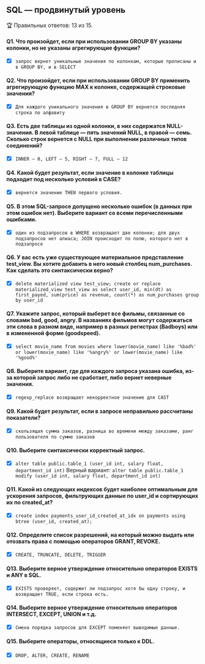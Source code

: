 ## SQL — продвинутый уровень

🏆 Правильных ответов: 13 из 15.


#### Q1. Что произойдет, если при использовании GROUP BY указаны колонки, но не указаны агрегирующие функции?

  

- [x] `запрос вернет уникальные значения по колонкам, которые прописаны и в GROUP BY, и в SELECT`

  

#### Q2. Что произойдет, если при использовании GROUP BY применить агрегирующую функцию MAX к колонке, содержащей строковые значения?

  

- [x] `Для каждого уникального значения в GROUP BY вернется последняя строка по алфавиту`

  

#### Q3. Есть две таблицы из одной колонки, в них содержатся NULL-значения. В левой таблице — пять значений NULL, в правой — семь. Сколько строк вернется с NULL при выполнении различных типов соединений?

  

- [x] `INNER — 0, LEFT — 5, RIGHT — 7, FULL — 12`

  

#### Q4. Какой будет результат, если значение в колонке таблицы подходит под несколько условий в CASE?

  

- [x] `вернется значение THEN первого условия.`

  

#### Q5. В этом SQL-запросе допущено несколько ошибок (в данных при этом ошибок нет). Выберите вариант со всеми перечисленными ошибками.

  

- [x] `один из подзапросов в WHERE возвращает две колонки; для двух подзапросов нет алиаса; JOIN происходит по полю, которого нет в подзапросе`

  

#### Q6. У вас есть уже существующее материальное представление test_view. Вы хотите добавить в него новый столбец num_purchases. Как сделать это синтаксически верно?

  

- [x] `delete materialized view test_view; create or replace materialized_view test_view as select user_id, min(dt) as first_payed, sum(price) as revenue, count(*) as num_purchases group by user_id`

  
  

#### Q7. Укажите запрос, который выберет все фильмы, связанные со словами bad, good, angry. В названиях фильмов могут содержаться эти слова в разном виде, например в разных регистрах (Badboys) или в измененной форме (goodspeed).

  

- [x] `select movie_name from movies where lower(movie_name) like '%bad%' or lower(movie_name) like '%angry%' or lower(movie_name) like '%good%'`

  

#### Q8. Выберите вариант, где для каждого запроса указана ошибка, из-за которой запрос либо не сработает, либо вернет неверные значения.

  

- [x] `regexp_replace возвращает некорректное значение для CAST`

  

#### Q9. Какой будет результат, если в запросе неправильно рассчитаны показатели?

  

- [x] `скользящая сумма заказов, разница во времени между заказами, ранг пользователя по сумме заказов`

  

#### Q10. Выберите синтаксически корректный запрос.

  

- [x] `alter table public.table_1 (user_id int, salary float, department_id int)`
Верный вариант: `alter table public.table_1 modify (user_id int, salary float, department_id int)`
  
  

#### Q11. Какой из следующих индексов будет наиболее оптимальным для ускорения запросов, фильтрующих данные по user_id и сортирующих их по created_at?

  

- [x] `create index payments_user_id_created_at_idx on payments using btree (user_id, created_at);`

  

#### Q12. Определите список разрешений, на который можно выдать или отозвать права с помощью операторов GRANT, REVOKE.

  

- [x] `CREATE, TRUNCATE, DELETE, TRIGGER`

  

#### Q13. Выберите верное утверждение относительно операторов EXISTS и ANY в SQL.

  

- [x] `EXISTS проверяет, содержит ли подзапрос хотя бы одну строку, и возвращает TRUE, если строка есть.`

  

#### Q14. Выберите верное утверждение относительно операторов INTERSECT, EXCEPT, UNION и т.д.

  

- [x] `Смена порядка запросов для EXCEPT поменяет выводимые данные.`

  

#### Q15. Выберите операторы, относящиеся только к DDL.

  

- [x] `DROP, ALTER, CREATE, RENAME`
